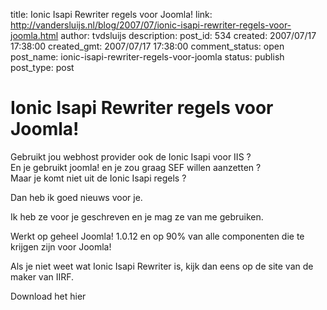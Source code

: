 title: Ionic Isapi Rewriter regels voor Joomla!
link: http://vandersluijs.nl/blog/2007/07/ionic-isapi-rewriter-regels-voor-joomla.html
author: tvdsluijs
description: 
post_id: 534
created: 2007/07/17 17:38:00
created_gmt: 2007/07/17 17:38:00
comment_status: open
post_name: ionic-isapi-rewriter-regels-voor-joomla
status: publish
post_type: post

# Ionic Isapi Rewriter regels voor Joomla!

Gebruikt jou webhost provider ook de Ionic Isapi voor IIS ?  
En je gebruikt joomla! en je zou graag SEF willen aanzetten ?  
Maar je komt niet uit de Ionic Isapi regels ?  
  
Dan heb ik goed nieuws voor je.  
  
Ik heb ze voor je geschreven en je mag ze van me gebruiken.  
  
Werkt op geheel Joomla! 1.0.12 en op 90% van alle componenten die te krijgen zijn voor Joomla!   
  
Als je niet weet wat Ionic Isapi Rewriter is, kijk dan eens op de site van de maker van IIRF.  
  
Download het hier